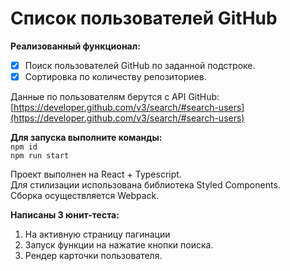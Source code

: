 # Список пользователей GitHub

**Реализованный функционал:**

- [x] Поиск пользователей GitHub по заданной подстроке.
- [x] Сортировка по количеству репозиториев.

Данные по пользователям берутся с API GitHub:<br>
[https://developer.github.com/v3/search/#search-users](https://developer.github.com/v3/search/#search-users)

**Для запуска выполните команды:**<br>
`npm id`<br>
`npm run start`

Проект выполнен на React + Typescript.<br>
Для стилизации использована библиотека Styled Components.<br>
Сборка осуществляется Webpack.

**Написаны 3 юнит-теста:**

1. На активную страницу пагинации
2. Запуск функции на нажатие кнопки поиска.
3. Рендер карточки пользователя.
